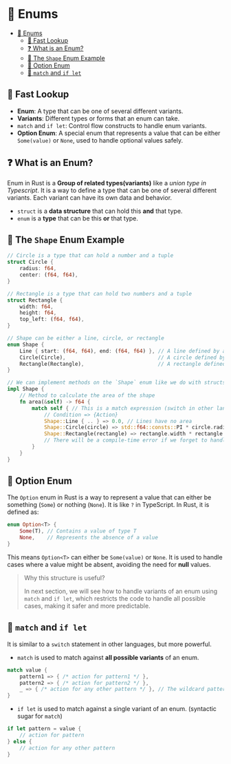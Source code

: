 # 🔢 Enums

- [🔢 Enums](#-enums)
  - [👀 Fast Lookup](#-fast-lookup)
  - [❓ What is an Enum?](#-what-is-an-enum)
  - [📐 The `Shape` Enum Example](#-the-shape-enum-example)
  - [🤔 Option Enum](#-option-enum)
  - [🔀 `match` and `if let`](#-match-and-if-let)

## 👀 Fast Lookup

- **Enum**: A type that can be one of several different variants.
- **Variants**: Different types or forms that an enum can take.
- `match` and `if let`: Control flow constructs to handle enum variants.
- **Option Enum**: A special enum that represents a value that can be either `Some(value)` or `None`, used to handle optional values safely.

## ❓ What is an Enum?

Enum in Rust is a **Group of related types(variants)** like a *union type in Typescript*. It is a way to define a type that can be one of several different variants. Each variant can have its own data and behavior.

- `struct` is a **data structure** that can hold this **and** that type.
- `enum` is a **type** that can be this **or** that type.

## 📐 The `Shape` Enum Example

```rust
// Circle is a type that can hold a number and a tuple
struct Circle {
    radius: f64,
    center: (f64, f64),
}

// Rectangle is a type that can hold two numbers and a tuple
struct Rectangle {
    width: f64,
    height: f64,
    top_left: (f64, f64),
}

// Shape can be either a line, circle, or rectangle
enum Shape {
    Line { start: (f64, f64), end: (f64, f64) }, // A line defined by a field of start and end points
    Circle(Circle),                              // A circle defined by a `Circle` struct
    Rectangle(Rectangle),                        // A rectangle defined by a `Rectangle` struct
}

// We can implement methods on the `Shape` enum like we do with structs
impl Shape {
    // Method to calculate the area of the shape
    fn area(&self) -> f64 {
        match self { // This is a match expression (switch in other languages)
            // Condition => {Action}
            Shape::Line { .. } => 0.0, // Lines have no area
            Shape::Circle(circle) => std::f64::consts::PI * circle.radius.powi(2), // Area of a circle
            Shape::Rectangle(rectangle) => rectangle.width * rectangle.height, // Area of a rectangle
            // There will be a compile-time error if we forget to handle all variants
        }
    }
}
```

## 🤔 Option Enum

The `Option` enum in Rust is a way to represent a value that can either be something (`Some`) or nothing (`None`). It is like `?` in TypeScript. In Rust, it is defined as:

```rust
enum Option<T> {
    Some(T), // Contains a value of type T
    None,    // Represents the absence of a value
}
```

This means `Option<T>` can either be `Some(value)` or `None`. It is used to handle cases where a value might be absent, avoiding the need for **null** values.

> Why this structure is useful?
>
> In next section, we will see how to handle variants of an enum using `match` and `if let`, which restricts the code to handle all possible cases, making it safer and more predictable.

## 🔀 `match` and `if let`

It is similar to a `switch` statement in other languages, but more powerful.

- `match` is used to match against **all possible variants** of an enum.

```rust
match value {
    pattern1 => { /* action for pattern1 */ },
    pattern2 => { /* action for pattern2 */ },
    _ => { /* action for any other pattern */ }, // The wildcard pattern `_` matches
}
```

- `if let` is used to match against a single variant of an enum. (syntactic sugar for `match`)

```rust
if let pattern = value {
    // action for pattern
} else {
    // action for any other pattern
}
```
